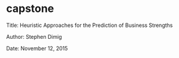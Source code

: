 # capstone
Title: Heuristic Approaches for the Prediction of Business Strengths

Author: Stephen Dimig

Date: November 12, 2015
